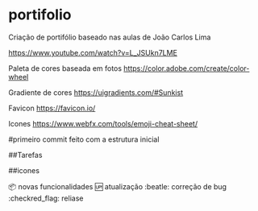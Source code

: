 # portifolio
Criação de portifólio baseado nas aulas de João Carlos Lima

https://www.youtube.com/watch?v=L_JSUkn7LME

Paleta de cores baseada em fotos
https://color.adobe.com/create/color-wheel

Gradiente de cores
https://uigradients.com/#Sunkist

Favicon
https://favicon.io/

Icones
https://www.webfx.com/tools/emoji-cheat-sheet/


#primeiro commit feito com a estrutura inicial

##Tarefas

##icones

:package: novas funcionalidades
:up: atualização
:beatle: correção de bug
:checkred_flag: reliase
